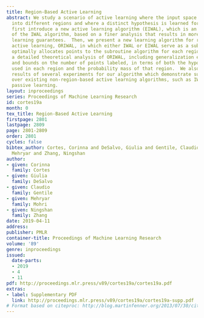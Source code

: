 ```yaml
---
title: Region-Based Active Learning
abstract: We study a scenario of active learning where the input space is partitioned
  into different regions and where a distinct hypothesis is learned for each region.  We
  first introduce a new active learning algorithm (EIWAL), which is an enhanced version
  of the IWAL algorithm, based on a finer analysis that results in more favorable
  learning guarantees.  Then, we present a new learning algorithm for region-based
  active learning, ORIWAL, in which either IWAL or EIWAL serve as a subroutine. ORIWAL
  optimally allocates points to the subroutine algorithm for each region.  We give
  a detailed theoretical analysis of ORIWAL, including generalization error guarantees
  and bounds on the number of points labeled, in terms of both the hypothesis set
  used in each region and the probability mass of that region.  We also report the
  results of several experiments for our algorithm which demonstrate substantial benefits
  over existing non-region-based active learning algorithms, such as IWAL, and over
  passive learning.
layout: inproceedings
series: Proceedings of Machine Learning Research
id: cortes19a
month: 0
tex_title: Region-Based Active Learning
firstpage: 2801
lastpage: 2809
page: 2801-2809
order: 2801
cycles: false
bibtex_author: Cortes, Corinna and DeSalvo, Giulia and Gentile, Claudio and Mohri,
  Mehryar and Zhang, Ningshan
author:
- given: Corinna
  family: Cortes
- given: Giulia
  family: DeSalvo
- given: Claudio
  family: Gentile
- given: Mehryar
  family: Mohri
- given: Ningshan
  family: Zhang
date: 2019-04-11
address: 
publisher: PMLR
container-title: Proceedings of Machine Learning Research
volume: '89'
genre: inproceedings
issued:
  date-parts:
  - 2019
  - 4
  - 11
pdf: http://proceedings.mlr.press/v89/cortes19a/cortes19a.pdf
extras:
- label: Supplementary PDF
  link: http://proceedings.mlr.press/v89/cortes19a/cortes19a-supp.pdf
# Format based on citeproc: http://blog.martinfenner.org/2013/07/30/citeproc-yaml-for-bibliographies/
---
```

